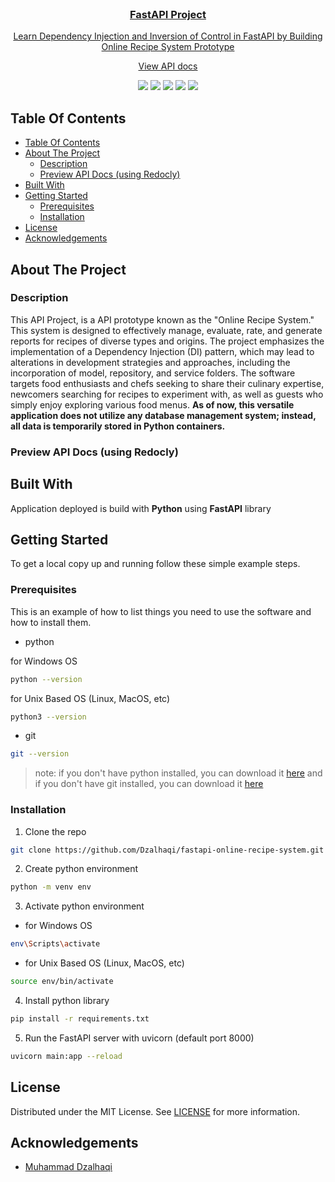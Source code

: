 <br/>
<p align="center">
  <a href="https://github.com/dzalhaqi/pa-mlops">
  <h3 align="center">
    FastAPI Project
  </h3>

  <p align="center">
    Learn Dependency Injection and Inversion of Control in FastAPI by Building Online Recipe System Prototype
    <br/>
  </p>
  <p align="center">
    <a href="https://dzalhaqi.github.io/api-docs-online-recipe-system/">
      View API docs
    </a>
  </p>
</p>

<p align="center">
  <p align="center">
    <img src="https://img.shields.io/github/downloads/dzalhaqi/fastapi-online-recipe-system/total"/>
    <img src="https://img.shields.io/github/contributors/dzalhaqi/fastapi-online-recipe-system?color=dark-green"/>
    <img src="https://img.shields.io/github/forks/dzalhaqi/fastapi-online-recipe-system?style=social"/>
    <img src="https://img.shields.io/github/issues/dzalhaqi/fastapi-online-recipe-system"/>
    <img src="https://img.shields.io/github/license/dzalhaqi/fastapi-online-recipe-system"/>
  </p>
</p>

## Table Of Contents

- [Table Of Contents](#table-of-contents)
- [About The Project](#about-the-project)
  - [Description](#description)
  - [Preview API Docs (using Redocly)](#preview-api-docs-using-redocly)
- [Built With](#built-with)
- [Getting Started](#getting-started)
  - [Prerequisites](#prerequisites)
  - [Installation](#installation)
- [License](#license)
- [Acknowledgements](#acknowledgements)

## About The Project

### Description
This API Project, is a API prototype known as the "Online Recipe System." This system is designed to effectively manage, evaluate, rate, and generate reports for recipes of diverse types and origins. The project emphasizes the implementation of a Dependency Injection (DI) pattern, which may lead to alterations in development strategies and approaches, including the incorporation of model, repository, and service folders. The software targets food enthusiasts and chefs seeking to share their culinary expertise, newcomers searching for recipes to experiment with, as well as guests who simply enjoy exploring various food menus. **As of now, this versatile application does not utilize any database management system; instead, all data is temporarily stored in Python containers.** 

### Preview API Docs (using Redocly)



## Built With

Application deployed is build with **Python** using **FastAPI** library 

## Getting Started

To get a local copy up and running follow these simple example steps.

### Prerequisites

This is an example of how to list things you need to use the software and how to install them.

* python

for Windows OS
```sh
python --version 
```

for Unix Based OS (Linux, MacOS, etc)
```sh
python3 --version 
```

* git

```sh
git --version 
```

> note: if you don't have python installed, you can download it [here](https://www.python.org/downloads/) and if you don't have git installed, you can download it [here](https://git-scm.com/downloads)

### Installation

1. Clone the repo

```sh
git clone https://github.com/Dzalhaqi/fastapi-online-recipe-system.git
```

2. Create python environment

```sh
python -m venv env
```

3. Activate python environment

* for Windows OS
```sh
env\Scripts\activate
```

* for Unix Based OS (Linux, MacOS, etc)
```sh
source env/bin/activate
```

4. Install python library

```sh
pip install -r requirements.txt
```

5. Run the FastAPI server with uvicorn (default port 8000)

```sh
uvicorn main:app --reload
```

## License

Distributed under the MIT License. See [LICENSE](https://github.com/dzalhaqi/pa-mlops/blob/main/LICENSE.md) for more information.

## Acknowledgements

* [Muhammad Dzalhaqi](https://github.com/dzalhaqi/)
